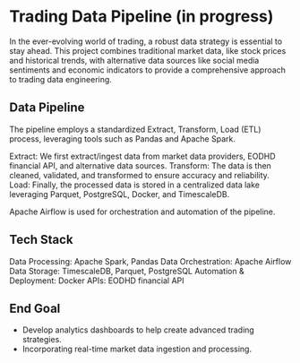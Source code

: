 # Trading Data Pipeline (in progress)

In the ever-evolving world of trading, a robust data strategy is essential to stay ahead. This project combines traditional market data, like stock prices and historical trends, with alternative data sources like social media sentiments and economic indicators to provide a comprehensive approach to trading data engineering.

## Data Pipeline
The pipeline employs a standardized Extract, Transform, Load (ETL) process, leveraging tools such as Pandas and Apache Spark.

Extract: We first extract/ingest data from market data providers, EODHD financial API, and alternative data sources. 
Transform: The data is then cleaned, validated, and transformed to ensure accuracy and reliability. 
Load: Finally, the processed data is stored in a centralized data lake leveraging Parquet, PostgreSQL, Docker, and TimescaleDB.

Apache Airflow is used for orchestration and automation of the pipeline.


## Tech Stack
Data Processing: Apache Spark, Pandas
Data Orchestration: Apache Airflow
Data Storage: TimescaleDB, Parquet, PostgreSQL
Automation & Deployment: Docker
APIs: EODHD financial API

## End Goal
- Develop analytics dashboards to help create advanced trading strategies.
- Incorporating real-time market data ingestion and processing.